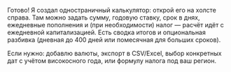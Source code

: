 Готово! Я создал одностраничный калькулятор: открой его на холсте справа. Там можно задать сумму, годовую ставку, срок в днях, ежедневные пополнения и (при необходимости) налог — расчёт идёт с ежедневной капитализацией. Есть сводка итогов и опциональная разбивка (дневная до 400 дней или помесячная для больших сроков).

Если нужно: добавлю валюты, экспорт в CSV/Excel, выбор конкретных дат с учётом високосного года, или формулу налога под ваш регион.

